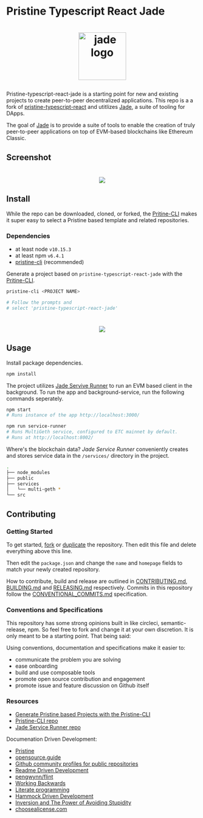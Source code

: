# Pristine Typescript React Jade

<h1 align="center">
  <p><a href="https://jade.builders"><img alt="jade logo" src="https://raw.githubusercontent.com/etclabscore/jade-media-assets/master/jade-logo-light/jade-logo-light%20(PNG)/256x256.png" alt="jade.builders" width="125"></a></p>
</h1>

Pristine-typescript-react-jade is a starting point for new and existing projects to create peer-to-peer decentralized applications. This repo is a a fork of [pristine-typescript-react](https://github.com/etclabscore/pristine-typescript-react) and utitlizes [Jade](https://jade.builders/), a suite of tooling for DApps. 

The goal of [Jade](https://jade.builders) is to provide a suite of tools to enable the creation of truly peer-to-peer applications on top of EVM-based blockchains like Ethereum Classic.

## Screenshot
<h1 align="center">
  <img src="https://github.com/etclabscore/jade-media-assets/blob/master/screenshots/p-tsc-react-jade-exampleDApp.png?raw=true">
</h1>

## Install

While the repo can be downloaded, cloned, or forked, the [Pritine-CLI](https://github.com/etclabscore/pristine-cli) makes it super easy to select a Pristine based template and related repositories.

### Dependencies

- at least node `v10.15.3`
- at least npm `v6.4.1`
- [pristine-cli](https://github.com/etclabscore/pristine-cli) (recommended)

Generate a project based on `pristine-typescript-react-jade` with the [Pritine-CLI](https://github.com/etclabscore/pristine-cli).

```bash
pristine-cli <PROJECT NAME>

# Follow the prompts and
# select 'pristine-typescript-react-jade'
```

<h1 align="center">
  <img src="https://github.com/etclabscore/jade-media-assets/blob/master/screenshots/pristine-cli-generate-jade-project.gif?raw=true">
</h1>

## Usage

Install package dependencies. 

```bash
npm install
```

The project utilizes [Jade Servive Runner](https://github.com/etclabscore/jade-service-runner) to run an EVM based client in the background.  To run the app and background-service, run the following commands seperately.

```bash
npm start
# Runs instance of the app http://localhost:3000/
```

```bash
npm run service-runner
# Runs MultiGeth service, configured to ETC mainnet by default.
# Runs at http://localhost:8002/
```

Where's the blockchain data? _Jade Service Runner_ conveniently creates and stores service data in the `/services/` directory in the project.

```bash
.
├── node_modules
├── public
├── services
│   └── multi-geth *
└── src
```

## Contributing

### Getting Started

To get started, [fork](https://help.github.com/articles/fork-a-repo/) or [duplicate](https://help.github.com/articles/duplicating-a-repository/) the repository. Then edit this file and delete everything above this line.

Then edit the `package.json` and change the `name` and `homepage` fields to match your newly created repository.

How to contribute, build and release are outlined in [CONTRIBUTING.md](CONTRIBUTING.md), [BUILDING.md](BUILDING.md) and [RELEASING.md](RELEASING.md) respectively. Commits in this repository follow the [CONVENTIONAL_COMMITS.md](CONVENTIONAL_COMMITS.md) specification.

### Conventions and Specifications

This repository has some strong opinions built in like circleci, semantic-release, npm. So feel free to fork and change it at your own discretion. It is only meant to be a starting point. That being said:

Using conventions, documentation and specifications make it easier to:
- communicate the problem you are solving
- ease onboarding
- build and use composable tools
- promote open source contribution and engagement
- promote issue and feature discussion on Github itself

### Resources
- [Generate Pristine based Projects with the Pristine-CLI](https://www.youtube.com/watch?v=vdNJp2_gvTM)
- [Pristine-CLI repo](https://github.com/etclabscore/pristine-cli)
- [Jade Service Runner repo](https://github.com/etclabscore/jade-service-runner)

Documenation Driven Development:
- [Pristine](https://github.com/etclabscore/pristine)
- [opensource.guide](https://opensource.guide/)
- [Github community profiles for public repositories](https://help.github.com/articles/about-community-profiles-for-public-repositories/)
- [Readme Driven Development](http://tom.preston-werner.com/2010/08/23/readme-driven-development.html)
- [pengwynn/flint](https://github.com/pengwynn/flint)
- [Working Backwards](https://www.allthingsdistributed.com/2006/11/working_backwards.html)
- [Literate programming](https://en.wikipedia.org/wiki/Literate_programming)
- [Hammock Driven Development](https://www.youtube.com/watch?v=f84n5oFoZBc)
- [Inversion and The Power of Avoiding Stupidity](https://fs.blog/2013/10/inversion/)
- [choosealicense.com](http://choosealicense.com)
